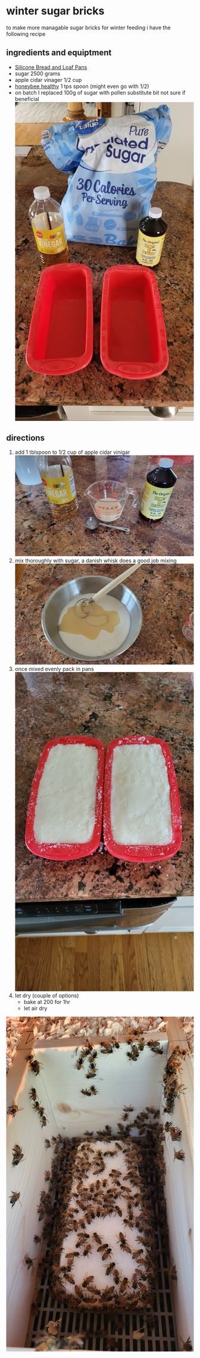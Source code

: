 # winter sugar bricks
to make more managable sugar bricks for winter feeding i have 
the following recipe

## ingredients and equiptment
- [Silicone Bread and Loaf Pans](https://www.amazon.com/gp/product/B07PJG9WZY)
- sugar 2500 grams
- apple cidar vinager 1/2 cup
- [honeybee healthy](https://www.honeybhealthy.com/products/) 1 tps spoon (might even go with 1/2)
- on batch I replaced 100g of sugar with pollen substitute bit not sure if beneficial
![ingredients and equiptment](imgs/ingredients.jpg?raw=true)

## directions
1. add 1 tblspoon to 1/2 cup of apple cidar vinigar
![liquids](imgs/liquids.jpg?raw=true)
2. mix thoroughly with sugar, a danish whisk does a good job mixing
![mix](imgs/mix.jpg?raw=true)
3. once mixed evenly pack in pans
![packed](imgs/packed.jpg?raw=true)
4. let dry (couple of options)
    - bake at 200 for 1hr
    - let air dry

![feeding](imgs/feeding.jpg?raw=true)    